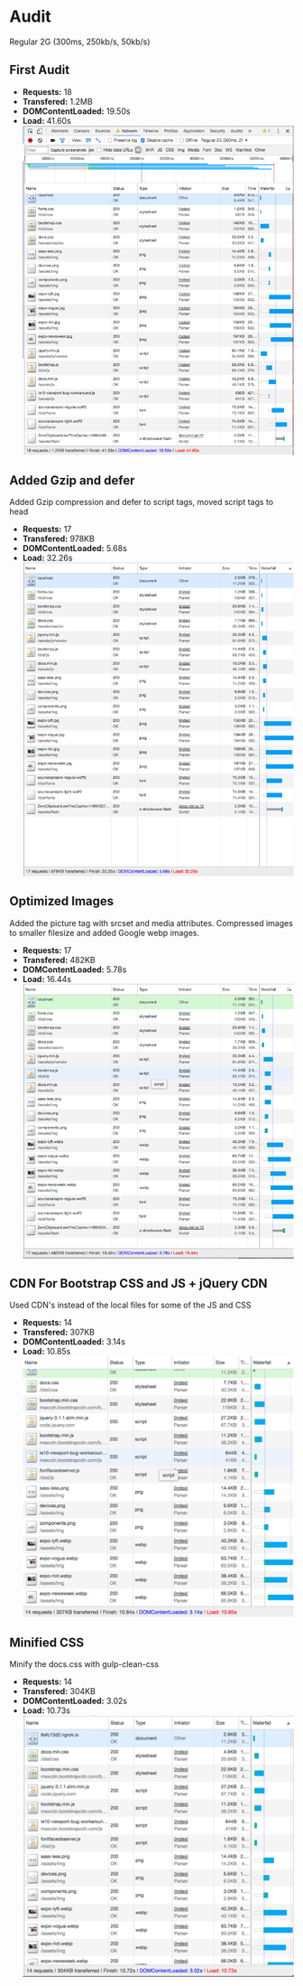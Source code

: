 # Audit

Regular 2G (300ms, 250kb/s, 50kb/s)

## First Audit

- **Requests:** 18
- **Transfered:** 1.2MB
- **DOMContentLoaded:** 19.50s
- **Load:** 41.60s
![First Audit](https://github.com/camille500/performance-matters/blob/master/screenshots/1.%20Initial.png)

## Added Gzip and defer

Added Gzip compression and defer to script tags, moved script tags to head

- **Requests:** 17
- **Transfered:** 978KB
- **DOMContentLoaded:** 5.68s
- **Load:** 32.26s
![Gzip Compression Audit](https://github.com/camille500/performance-matters/blob/master/screenshots/2.%20Gzip.png)

## Optimized Images

Added the picture tag with srcset and media attributes. Compressed images to smaller filesize and added Google webp images.
- **Requests:** 17
- **Transfered:** 482KB
- **DOMContentLoaded:** 5.78s
- **Load:** 16.44s
![Gzip Compression Audit](https://github.com/camille500/performance-matters/blob/master/screenshots/3.%20Optimized%20images.png)

## CDN For Bootstrap CSS and JS + jQuery CDN

Used CDN's instead of the local files for some of the JS and CSS
- **Requests:** 14
- **Transfered:** 307KB
- **DOMContentLoaded:** 3.14s
- **Load:** 10.85s
![Gzip Compression Audit](https://github.com/camille500/performance-matters/blob/master/screenshots/5.%20CDN.png)

## Minified CSS

Minify the docs.css with gulp-clean-css
- **Requests:** 14
- **Transfered:** 304KB
- **DOMContentLoaded:** 3.02s
- **Load:** 10.73s
![Gzip Compression Audit](https://github.com/camille500/performance-matters/blob/master/screenshots/6.%20MiniCss.png)
